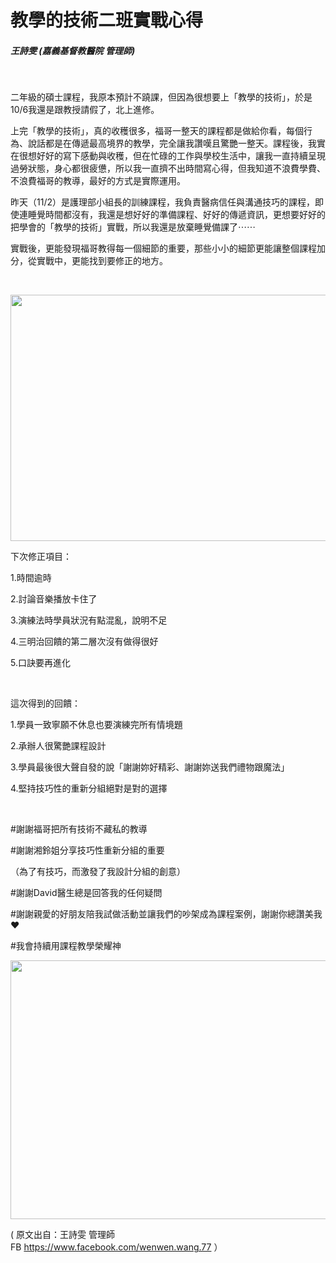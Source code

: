 # 教學的技術二班實戰心得 

<h5><strong>王詩雯 (嘉義基督教醫院 管理師)</strong></h5>
<p> </p>
<p>二年級的碩士課程，我原本預計不蹺課，但因為很想要上「教學的技術」，於是10/6我還是跟教授請假了，北上進修。</p>
<p>上完「教學的技術」，真的收穫很多，福哥一整天的課程都是做給你看，每個行為、說話都是在傳遞最高境界的教學，完全讓我讚嘆且驚艷一整天。課程後，我實在很想好好的寫下感動與收穫，但在忙碌的工作與學校生活中，讓我一直持續呈現過勞狀態，身心都很疲憊，所以我一直擠不出時間寫心得，但我知道不浪費學費、不浪費福哥的教導，最好的方式是實際運用。</p>
<p>昨天（11/2）是護理部小組長的訓練課程，我負責醫病信任與溝通技巧的課程，即使連睡覺時間都沒有，我還是想好好的準備課程、好好的傳遞資訊，更想要好好的把學會的「教學的技術」實戰，所以我還是放棄睡覺備課了⋯⋯</p>
<p>實戰後，更能發現福哥教得每一個細節的重要，那些小小的細節更能讓整個課程加分，從實戰中，更能找到要修正的地方。</p>
<p> </p>
<p><img alt="" class="alignnone wp-image-1634" height="394" sizes="(max-width: 700px) 100vw, 700px" src="https://afu.tw/wp-content/uploads/2018/11/45226702_1886019221445992_6161624301192609792_n.jpg" srcset="https://afu.tw/wp-content/uploads/2018/11/45226702_1886019221445992_6161624301192609792_n.jpg 960w, https://afu.tw/wp-content/uploads/2018/11/45226702_1886019221445992_6161624301192609792_n-300x169.jpg 300w, https://afu.tw/wp-content/uploads/2018/11/45226702_1886019221445992_6161624301192609792_n-768x432.jpg 768w, https://afu.tw/wp-content/uploads/2018/11/45226702_1886019221445992_6161624301192609792_n-260x146.jpg 260w, https://afu.tw/wp-content/uploads/2018/11/45226702_1886019221445992_6161624301192609792_n-50x28.jpg 50w, https://afu.tw/wp-content/uploads/2018/11/45226702_1886019221445992_6161624301192609792_n-133x75.jpg 133w" width="700"/></p>
<p>下次修正項目：</p>
<p>1.時間逾時</p>
<p>2.討論音樂播放卡住了</p>
<p>3.演練法時學員狀況有點混亂，說明不足</p>
<p>4.三明治回饋的第二層次沒有做得很好</p>
<p>5.口訣要再進化</p>
<p> </p>
<p>這次得到的回饋：</p>
<p>1.學員一致寧願不休息也要演練完所有情境題</p>
<p>2.承辦人很驚艷課程設計</p>
<p>3.學員最後很大聲自發的說「謝謝妳好精彩、謝謝妳送我們禮物跟魔法」</p>
<p>4.堅持技巧性的重新分組絕對是對的選擇</p>
<p> </p>
<p>#謝謝福哥把所有技術不藏私的教導</p>
<p>#謝謝湘鈴姐分享技巧性重新分組的重要</p>
<p>（為了有技巧，而激發了我設計分組的創意）</p>
<p>#謝謝David醫生總是回答我的任何疑問</p>
<p>#謝謝親愛的好朋友陪我試做活動並讓我們的吵架成為課程案例，謝謝你總讚美我❤️</p>
<p>#我會持續用課程教學榮耀神</p>
<p><img alt="" class="alignnone wp-image-1632" height="414" sizes="(max-width: 700px) 100vw, 700px" src="https://afu.tw/wp-content/uploads/2018/11/IMG_6207-1-1.jpg" srcset="https://afu.tw/wp-content/uploads/2018/11/IMG_6207-1-1.jpg 3187w, https://afu.tw/wp-content/uploads/2018/11/IMG_6207-1-1-300x177.jpg 300w, https://afu.tw/wp-content/uploads/2018/11/IMG_6207-1-1-768x454.jpg 768w, https://afu.tw/wp-content/uploads/2018/11/IMG_6207-1-1-1024x605.jpg 1024w, https://afu.tw/wp-content/uploads/2018/11/IMG_6207-1-1-247x146.jpg 247w, https://afu.tw/wp-content/uploads/2018/11/IMG_6207-1-1-50x30.jpg 50w, https://afu.tw/wp-content/uploads/2018/11/IMG_6207-1-1-127x75.jpg 127w" width="700"/></p>
<p>( 原文出自：王詩雯 管理師FB <a href="https://www.facebook.com/wenwen.wang.77">https://www.facebook.com/wenwen.wang.77</a> ）</p>